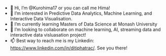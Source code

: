 - 👋 Hi, I’m @Kurohima17 or you can call me Hima!
- 👀 I’m interested in Predictive Data Analytics, Machine Learning, and Interactive Data Visualisation.
- 🌱 I’m currently learning Masters of Data Science at Monash University
- 💞️ I’m looking to collaborate on machine learning, AI, streaming data and interactive data visluasation project!
- 📫 Best way to reach me is my Linkedin: https://www.linkedin.com/in/ditiphatrac/. See you there!

<!---
Kurohima17/Kurohima17 is a ✨ special ✨ repository because its `README.md` (this file) appears on your GitHub profile.
You can click the Preview link to take a look at your changes.
--->
